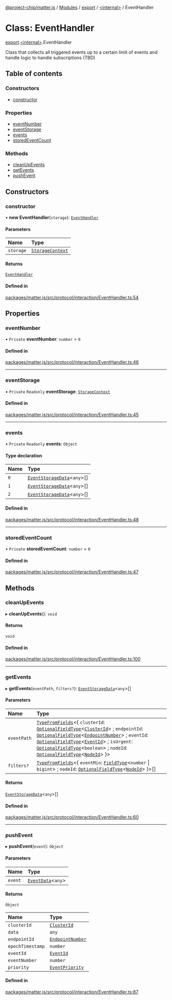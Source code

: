 [@project-chip/matter.js](../README.md) / [Modules](../modules.md) / [export](../modules/export.md) / [\<internal\>](../modules/export._internal_.md) / EventHandler

# Class: EventHandler

[export](../modules/export.md).[\<internal\>](../modules/export._internal_.md).EventHandler

Class that collects all triggered events up to a certain limit of events and handle logic
to handle subscriptions (TBD)

## Table of contents

### Constructors

- [constructor](export._internal_.EventHandler.md#constructor)

### Properties

- [eventNumber](export._internal_.EventHandler.md#eventnumber)
- [eventStorage](export._internal_.EventHandler.md#eventstorage)
- [events](export._internal_.EventHandler.md#events)
- [storedEventCount](export._internal_.EventHandler.md#storedeventcount)

### Methods

- [cleanUpEvents](export._internal_.EventHandler.md#cleanupevents)
- [getEvents](export._internal_.EventHandler.md#getevents)
- [pushEvent](export._internal_.EventHandler.md#pushevent)

## Constructors

### constructor

• **new EventHandler**(`storage`): [`EventHandler`](export._internal_.EventHandler.md)

#### Parameters

| Name | Type |
| :------ | :------ |
| `storage` | [`StorageContext`](storage_export.StorageContext.md) |

#### Returns

[`EventHandler`](export._internal_.EventHandler.md)

#### Defined in

[packages/matter.js/src/protocol/interaction/EventHandler.ts:54](https://github.com/project-chip/matter.js/blob/e87b236f/packages/matter.js/src/protocol/interaction/EventHandler.ts#L54)

## Properties

### eventNumber

• `Private` **eventNumber**: `number` = `0`

#### Defined in

[packages/matter.js/src/protocol/interaction/EventHandler.ts:46](https://github.com/project-chip/matter.js/blob/e87b236f/packages/matter.js/src/protocol/interaction/EventHandler.ts#L46)

___

### eventStorage

• `Private` `Readonly` **eventStorage**: [`StorageContext`](storage_export.StorageContext.md)

#### Defined in

[packages/matter.js/src/protocol/interaction/EventHandler.ts:45](https://github.com/project-chip/matter.js/blob/e87b236f/packages/matter.js/src/protocol/interaction/EventHandler.ts#L45)

___

### events

• `Private` `Readonly` **events**: `Object`

#### Type declaration

| Name | Type |
| :------ | :------ |
| `0` | [`EventStorageData`](../interfaces/export._internal_.EventStorageData.md)\<`any`\>[] |
| `1` | [`EventStorageData`](../interfaces/export._internal_.EventStorageData.md)\<`any`\>[] |
| `2` | [`EventStorageData`](../interfaces/export._internal_.EventStorageData.md)\<`any`\>[] |

#### Defined in

[packages/matter.js/src/protocol/interaction/EventHandler.ts:48](https://github.com/project-chip/matter.js/blob/e87b236f/packages/matter.js/src/protocol/interaction/EventHandler.ts#L48)

___

### storedEventCount

• `Private` **storedEventCount**: `number` = `0`

#### Defined in

[packages/matter.js/src/protocol/interaction/EventHandler.ts:47](https://github.com/project-chip/matter.js/blob/e87b236f/packages/matter.js/src/protocol/interaction/EventHandler.ts#L47)

## Methods

### cleanUpEvents

▸ **cleanUpEvents**(): `void`

#### Returns

`void`

#### Defined in

[packages/matter.js/src/protocol/interaction/EventHandler.ts:100](https://github.com/project-chip/matter.js/blob/e87b236f/packages/matter.js/src/protocol/interaction/EventHandler.ts#L100)

___

### getEvents

▸ **getEvents**(`eventPath`, `filters?`): [`EventStorageData`](../interfaces/export._internal_.EventStorageData.md)\<`any`\>[]

#### Parameters

| Name | Type |
| :------ | :------ |
| `eventPath` | [`TypeFromFields`](../modules/tlv_export.md#typefromfields)\<\{ `clusterId`: [`OptionalFieldType`](../interfaces/tlv_export.OptionalFieldType.md)\<[`ClusterId`](../modules/datatype_export.md#clusterid)\> ; `endpointId`: [`OptionalFieldType`](../interfaces/tlv_export.OptionalFieldType.md)\<[`EndpointNumber`](../modules/datatype_export.md#endpointnumber)\> ; `eventId`: [`OptionalFieldType`](../interfaces/tlv_export.OptionalFieldType.md)\<[`EventId`](../modules/datatype_export.md#eventid)\> ; `isUrgent`: [`OptionalFieldType`](../interfaces/tlv_export.OptionalFieldType.md)\<`boolean`\> ; `nodeId`: [`OptionalFieldType`](../interfaces/tlv_export.OptionalFieldType.md)\<[`NodeId`](../modules/datatype_export.md#nodeid)\>  }\> |
| `filters?` | [`TypeFromFields`](../modules/tlv_export.md#typefromfields)\<\{ `eventMin`: [`FieldType`](../interfaces/tlv_export.FieldType.md)\<`number` \| `bigint`\> ; `nodeId`: [`OptionalFieldType`](../interfaces/tlv_export.OptionalFieldType.md)\<[`NodeId`](../modules/datatype_export.md#nodeid)\>  }\>[] |

#### Returns

[`EventStorageData`](../interfaces/export._internal_.EventStorageData.md)\<`any`\>[]

#### Defined in

[packages/matter.js/src/protocol/interaction/EventHandler.ts:60](https://github.com/project-chip/matter.js/blob/e87b236f/packages/matter.js/src/protocol/interaction/EventHandler.ts#L60)

___

### pushEvent

▸ **pushEvent**(`event`): `Object`

#### Parameters

| Name | Type |
| :------ | :------ |
| `event` | [`EventData`](../interfaces/export._internal_.EventData.md)\<`any`\> |

#### Returns

`Object`

| Name | Type |
| :------ | :------ |
| `clusterId` | [`ClusterId`](../modules/datatype_export.md#clusterid) |
| `data` | `any` |
| `endpointId` | [`EndpointNumber`](../modules/datatype_export.md#endpointnumber) |
| `epochTimestamp` | `number` |
| `eventId` | [`EventId`](../modules/datatype_export.md#eventid) |
| `eventNumber` | `number` |
| `priority` | [`EventPriority`](../enums/cluster_export.EventPriority.md) |

#### Defined in

[packages/matter.js/src/protocol/interaction/EventHandler.ts:87](https://github.com/project-chip/matter.js/blob/e87b236f/packages/matter.js/src/protocol/interaction/EventHandler.ts#L87)
